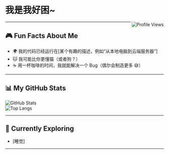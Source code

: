 # 我是我好困~

<img src="https://komarev.com/ghpvc/?username=Wohaokunr&color=blueviolet" alt="Profile Views" align="right" />

---

## 🎮 Fun Facts About Me

- 🌍 我的代码已经运行在[某个有趣的描述，例如“从本地电脑到云端服务器”]  
- 🐱 我可能比你更懂猫（或者狗？）  
- ☕ 用一杯咖啡的时间，我就能解决一个 Bug（偶尔会制造更多 😅）

---

## 📊 My GitHub Stats

![GitHub Stats](https://github-readme-stats.vercel.app/api?username=Wohaokunr&show_icons=true&theme=radical)  
![Top Langs](https://github-readme-stats.vercel.app/api/top-langs/?username=Wohaokunr&layout=compact&theme=radical)

---


## 🎯 Currently Exploring

- [睡觉]  


---

